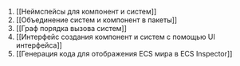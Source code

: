 1. [[Неймспейсы для компонент и систем]]
2. [[Объединение систем и компонент в пакеты]]
3. [[Граф порядка вызова систем]]
4. [[Интерфейс создания компонент и систем с помощью UI интерфейса]]
5. [[Генерация кода для отображения ECS мира в ECS Inspector]]